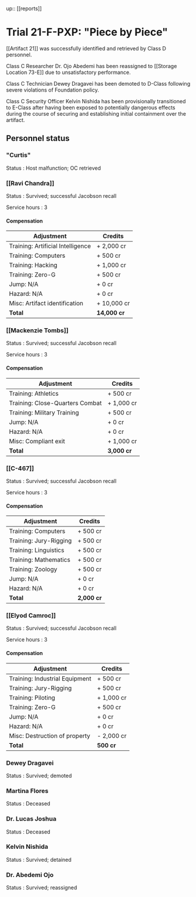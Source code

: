 ---
---
up:: [[reports]]

# Trial 21-F-PXP: "Piece by Piece"

[[Artifact 21]] was successfully identified and retrieved by Class D personnel. 

Class C Researcher Dr. Ojo Abedemi has been reassigned to [[Storage Location 73-E]] due to unsatisfactory performance.

Class C Technician Dewey Dragavei has been demoted to D-Class following severe violations of Foundation policy.

Class C Security Officer Kelvin Nishida has been provisionally transitioned to E-Class after having been exposed to potentially dangerous effects during the course of securing and establishing initial containment over the artifact.

## Personnel status

### "Curtis"

Status
: Host malfunction; OC retrieved

### [[Ravi Chandra]]

Status
: Survived; successful Jacobson recall

Service hours
: 3

#### Compensation

| Adjustment                        | Credits    |
| --------------------------------- | ---------- |
| Training: Artificial Intelligence | + 2,000 cr |
| Training: Computers               | + 500 cr    |
| Training: Hacking                 | + 1,000 cr |
| Training: Zero-G                  | + 500 cr    |
| Jump: N/A                         | + 0 cr     |
| Hazard: N/A                       | + 0 cr     |
| Misc: Artifact identification     | + 10,000 cr |
| **Total**                         | **14,000 cr**   | 

### [[Mackenzie Tombs]]

Status
: Survived; successful Jacobson recall

Service hours
: 3

#### Compensation

| Adjustment                      | Credits      |
| ------------------------------- | ------------ |
| Training: Athletics             | + 500 cr     |
| Training: Close-Quarters Combat | + 1,000 cr   |
| Training: Military Training     | + 500 cr     |
| Jump: N/A                       | + 0 cr       |
| Hazard: N/A                     | + 0 cr       |
| Misc: Compliant exit           | + 1,000 cr             |
| **Total**                       | **3,000 cr** |

### [[C-467]]

Status
: Survived; successful Jacobson recall

Service hours
: 3

#### Compensation

| Adjustment             | Credits      |
| ---------------------- | ------------ |
| Training: Computers    | + 500 cr     |
| Training: Jury-Rigging | + 500 cr     |
| Training: Linguistics  | + 500 cr     | 
| Training: Mathematics  | + 500 cr     |
| Training: Zoology      | + 500 cr     |
| Jump: N/A              | + 0 cr       |
| Hazard: N/A            | + 0 cr       |
| **Total**              | **2,000 cr** |

### [[Elyod Camroc]]

Status
: Survived; successful Jacobson recall

Service hours
: 3

#### Compensation

| Adjustment                     | Credits      |
| ------------------------------ | ------------ |
| Training: Industrial Equipment | + 500 cr     |
| Training: Jury-Rigging         | + 500 cr     |
| Training: Piloting             | + 1,000 cr   |
| Training: Zero-G               | + 500 cr     |
| Jump: N/A                      | + 0 cr       |
| Hazard: N/A                    | + 0 cr       |
| Misc: Destruction of property  | - 2,000 cr             |
| **Total**                      | **500 cr** |



### Dewey Dragavei

Status
: Survived; demoted

### Martina Flores

Status
: Deceased

### Dr. Lucas Joshua

Status
: Deceased

### Kelvin Nishida

Status
: Survived; detained

### Dr. Abedemi Ojo

Status
: Survived; reassigned

